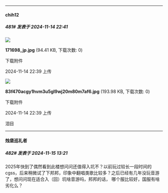 ﻿
*****

####  chih12  
##### 481#       发表于 2024-11-14 22:41

<img src="https://img.saraba1st.com/forum/202411/14/223911dyr3r3k4oimqbisq.jpg" referrerpolicy="no-referrer">

<strong>171698_jp.jpg</strong> (94.41 KB, 下载次数: 0)

下载附件

2024-11-14 22:39 上传

<img src="https://img.saraba1st.com/forum/202411/14/223918hz2oq0ru7oma7o7e.jpg" referrerpolicy="no-referrer">

<strong>83f470acgy1hvm3u5gl9wj20m80m7af6.jpg</strong> (193.98 KB, 下载次数: 0)

下载附件

2024-11-14 22:39 上传

泪目


*****

####  烛堡巡礼者  
##### 482#       发表于 2024-11-15 13:21

2025年快到了偶然看到此楼想问问还值得入坑不？以前玩过较长一段时间的cgss，后来稍微试了下邦邦，印象中翻唱类歌比较多？之后已经有几年没玩音游了，想问问现在适合入（回）坑啥音游吗，邦邦的话， 哪个服比较好，国服有啥劣化么？

